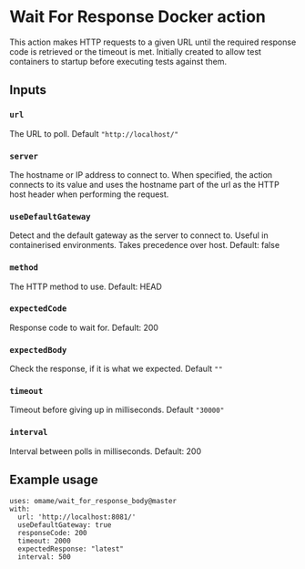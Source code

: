 # Wait For Response Docker action

This action makes HTTP requests to a given URL until the required response code is retrieved or the timeout is met.  Initially created to allow test containers to startup before executing tests against them.

## Inputs

### `url`

The URL to poll. Default `"http://localhost/"`

### `server`

The hostname or IP address to connect to. When specified, the action connects to its value and uses the hostname part of the url as the HTTP host header when performing the request.

### `useDefaultGateway`
Detect and the default gateway as the server to connect to. Useful in containerised environments. Takes precedence over host. Default: false

### `method`

The HTTP method to use. Default: HEAD

### `expectedCode`

Response code to wait for. Default: 200

### `expectedBody`

Check the response, if it is what we expected. Default `""`

### `timeout`

Timeout before giving up in milliseconds. Default `"30000"`

### `interval`

Interval between polls in milliseconds. Default: 200

## Example usage
```
uses: omame/wait_for_response_body@master
with:
  url: 'http://localhost:8081/'
  useDefaultGateway: true
  responseCode: 200
  timeout: 2000
  expectedResponse: "latest"
  interval: 500
```
